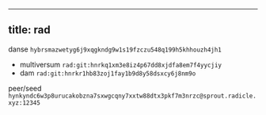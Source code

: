 ----
title: rad
----

danse `hybrsmazwetyg6j9xqgkndg9w1s19fzczu548q199h5khhouzh4jh1`

- multiversum `rad:git:hnrkq1xm3e8iz4p67dd8xjdfa8em7f4yycjiy`
- dam `rad:git:hnrkr1hb83zoj1fay1b9d8y58dsxcy6j8nm9o`

peer/seed `hynkyndc6w3p8urucakobzna7sxwgcqny7xxtw88dtx3pkf7m3nrzc@sprout.radicle.xyz:12345`

